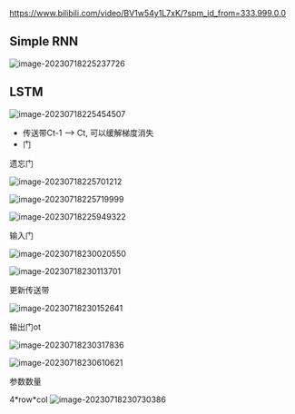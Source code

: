 https://www.bilibili.com/video/BV1w54y1L7xK/?spm_id_from=333.999.0.0

## Simple RNN

![image-20230718225237726](C:\Users\lenovo\AppData\Roaming\Typora\typora-user-images\image-20230718225237726.png)

## LSTM

![image-20230718225454507](C:\Users\lenovo\AppData\Roaming\Typora\typora-user-images\image-20230718225454507.png)

- 传送带Ct-1  --> Ct, 可以缓解梯度消失
- 门 

遗忘门

![image-20230718225701212](C:\Users\lenovo\AppData\Roaming\Typora\typora-user-images\image-20230718225701212.png)

![image-20230718225719999](C:\Users\lenovo\AppData\Roaming\Typora\typora-user-images\image-20230718225719999.png)

![image-20230718225949322](C:\Users\lenovo\AppData\Roaming\Typora\typora-user-images\image-20230718225949322.png)

输入门

![image-20230718230020550](C:\Users\lenovo\AppData\Roaming\Typora\typora-user-images\image-20230718230020550.png)

![image-20230718230113701](C:\Users\lenovo\AppData\Roaming\Typora\typora-user-images\image-20230718230113701.png)

更新传送带

![image-20230718230152641](C:\Users\lenovo\AppData\Roaming\Typora\typora-user-images\image-20230718230152641.png)

输出门ot

![image-20230718230317836](C:\Users\lenovo\AppData\Roaming\Typora\typora-user-images\image-20230718230317836.png)

 ![image-20230718230610621](C:\Users\lenovo\AppData\Roaming\Typora\typora-user-images\image-20230718230610621.png)

参数数量

4\*row\*col ![image-20230718230730386](C:\Users\lenovo\AppData\Roaming\Typora\typora-user-images\image-20230718230730386.png)
